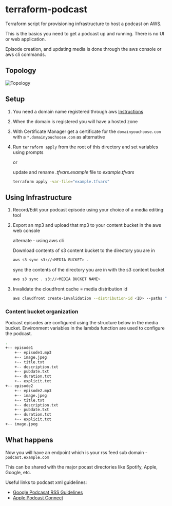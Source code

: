 # terraform-podcast

Terraform script for provisioning infrastructure to host a podcast on AWS.

This is the basics you need to get a podcast up and running. There is no UI or web application.

Episode creation, and updating media is done through the aws console or aws cli commands.

## Topology

![Topology](podcast.jpeg)

## Setup

1) You need a domain name registered through aws [Instructions](https://docs.aws.amazon.com/Route53/latest/DeveloperGuide/domain-register.html)
2) When the domain is registered you will have a hosted zone
3) With Certificate Manager get a certificate for the `domainyouchoose.com` with a `*.domainyouchoose.com` as alternative
4) Run `terraform apply` from the root of this directory and set variables using prompts

   or

   update and rename _.tfvars.example_ file to _example.tfvars_

   ```bash
   terraform apply -var-file="example.tfvars"
   ```

## Using Infrastructure

1) Record/Edit your podcast episode using your choice of a media editing tool
2) Export an mp3 and upload that mp3 to your content bucket in the aws web console

   alternate - using aws cli

   Download contents of s3 content bucket to the directory you are in

   ```bash
   aws s3 sync s3://<MEDIA BUCKET> .
   ```

   sync the contents of the directory you are in with the s3 content bucket

   ```bash
   aws s3 sync . s3://<MEDIA BUCKET NAME>
   ```

3) Invalidate the cloudfront cache <ID> = media distribution id

   ```bash
   aws cloudfront create-invalidation --distribution-id <ID> --paths "/podcast.xml"
   ```

### Content bucket organization

Podcast episodes are configured using the structure below in the media bucket. Environment variables in the lambda function
are used to configure the podcast.

```bash
.
+-- episode1
    +-- episode1.mp3
    +-- image.jpeg
    +-- title.txt
    +-- description.txt
    +-- pubdate.txt
    +-- duration.txt
    +-- explicit.txt
+-- episode2
    +-- episode2.mp3
    +-- image.jpeg
    +-- title.txt
    +-- description.txt
    +-- pubdate.txt
    +-- duration.txt
    +-- explicit.txt
+-- image.jpeg
```

## What happens

Now you will have an endpoint which is your rss feed sub domain - `podcast.example.com`

This can be shared with the major pocast directories like Spotify, Apple, Google, etc.

Useful links to podcast xml guidelines:

- [Google Podcasat RSS Guidelines](https://developers.google.com/search/docs/guides/podcast-guidelines)
- [Apple Podcast Connect](https://help.apple.com/itc/podcasts_connect/#/itcc0e1eaa94)
